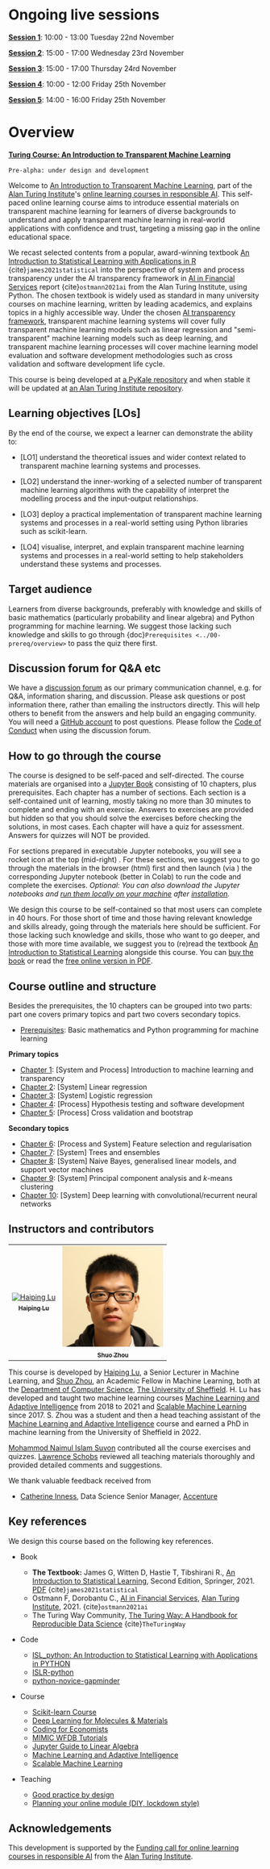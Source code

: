 # Ongoing live sessions

**[Session 1](https://meet.google.com/nfh-pyuj-fuh)**: 10:00 - 13:00 Tuesday 22nd November

**[Session 2](https://meet.google.com/wxt-jdsb-dyg)**: 15:00 - 17:00 Wednesday 23rd November

**[Session 3](https://meet.google.com/uzn-cyrg-wxp)**: 15:00 - 17:00 Thursday 24rd November

**[Session 4](https://meet.google.com/fpy-ozcv-rxz)**: 10:00 - 12:00 Friday 25th November

**[Session 5](https://meet.google.com/tyv-enpa-pgk)**: 14:00 - 16:00 Friday 25th November

# Overview

**[Turing Course: An Introduction to Transparent Machine Learning](https://github.com/alan-turing-institute/Intro-to-transparent-ML-course/)**

```{admonition} Version
Pre-alpha: under design and development
```

Welcome to [An Introduction to Transparent Machine Learning](https://github.com/alan-turing-institute/Intro-to-transparent-ML-course/), part of the [Alan Turing Institute](https://www.turing.ac.uk/)'s [online learning courses in responsible AI](https://www.turing.ac.uk/funding-call-online-learning-courses-responsible-ai). This self-paced online learning course aims to introduce essential materials on transparent machine learning for learners of diverse backgrounds to understand and apply transparent machine learning in real-world applications with confidence and trust, targeting a missing gap in the online educational space.

We recast selected contents from a popular, award-winning textbook [An Introduction to Statistical Learning with Applications in R](https://www.statlearning.com/) {cite}`james2021statistical` into the perspective of system and process transparency under the AI transparency framework in [AI in Financial Services](https://www.turing.ac.uk/sites/default/files/2021-06/ati_ai_in_financial_services_lores.pdf) report {cite}`ostmann2021ai` from the Alan Turing Institute, using Python. The chosen textbook is widely used as standard in many university courses on machine learning, written by leading academics, and explains topics in a highly accessible way. Under the chosen [AI transparency framework](https://www.turing.ac.uk/sites/default/files/2021-06/ati_ai_in_financial_services_lores.pdf), transparent machine learning systems will cover fully transparent machine learning models such as linear regression and "semi-transparent" machine learning models such as deep learning, and transparent machine learning processes will cover machine learning model evaluation and software development methodologies such as cross validation and software development life cycle.

This course is being developed at [a PyKale repository](https://github.com/pykale/transparentML) and when stable it will be updated at [an Alan Turing Institute repository](https://github.com/alan-turing-institute/Intro-to-transparent-ML-course/).

## Learning objectives [LOs]

By the end of the course, we expect a learner can demonstrate the ability to:

- [LO1] understand the theoretical issues and wider context related to transparent machine learning systems and processes.

- [LO2] understand the inner-working of a selected number of transparent machine learning algorithms with the capability of interpret the modelling process and the input-output relationships.

- [LO3] deploy a practical implementation of transparent machine learning systems and processes in a real-world setting using Python libraries such as scikit-learn.

- [LO4] visualise, interpret, and explain transparent machine learning systems and processes in a real-world setting to help stakeholders understand these systems and processes.

## Target audience

Learners from diverse backgrounds, preferably with knowledge and skills of basic mathematics (particularly probability and linear algebra) and Python programming for machine learning. We suggest those lacking such knowledge and skills to go through {doc}`Prerequisites <../00-prereq/overview>` to pass the quiz there first.

## Discussion forum for Q&A etc

We have a [discussion forum](https://github.com/pykale/transparentML/discussions) as our primary communication channel, e.g. for Q&A, information sharing, and discussion. Please ask questions or post information there, rather than emailing the instructors directly. This will help others to benefit from the answers and help build an engaging community. You will need a [GitHub account](https://github.com/join) to post questions. Please follow the [Code of Conduct](https://github.com/pykale/transparentML/blob/main/CODE_OF_CONDUCT.md) when using the discussion forum.

## How to go through the course

The course is designed to be self-paced and self-directed. The course materials are organised into a [Jupyter Book](https://jupyterbook.org/) consisting of 10 chapters, plus prerequisites. Each chapter has a number of sections. Each section is a self-contained unit of learning, mostly taking no more than 30 minutes to complete and ending with an exercise. Answers to exercises are provided but hidden so that you should solve the exercises before checking the solutions, in most cases. Each chapter will have a quiz for assessment. Answers for quizzes will NOT be provided.

For sections prepared in executable Jupyter notebooks, you will see a rocket icon <i class="fas fa-rocket"></i> at the top (mid-right) . For these sections, we suggest you to go through the materials in the browser (html) first and then launch (via <i class="fas fa-rocket"></i>) the corresponding Jupyter notebook (better in Colab) to run the code and complete the exercises. _Optional: You can also download the Jupyter notebooks and [run them locally on your machine](https://jupyter-notebook-beginner-guide.readthedocs.io/en/latest/execute.html) after [installation](https://jupyter-notebook-beginner-guide.readthedocs.io/en/latest/install.html)._

We design this course to be self-contained so that most users can complete in 40 hours. For those short of time and those having relevant knowledge and skills already, going through the materials here should be sufficient. For those lacking such knowledge and skills, those who want to go deeper, and those with more time available, we suggest you to (re)read the textbook [An Introduction to Statistical Learning](https://www.statlearning.com/) alongside this course. You can [buy the book](https://www.amazon.co.uk/Introduction-Statistical-Learning-Applications-Statistics/dp/1071614177) or read the [free online version in PDF](https://hastie.su.domains/ISLR2/ISLRv2_website.pdf).

## Course outline and structure

Besides the prerequisites, the 10 chapters can be grouped into two parts: part one covers primary topics and part two covers secondary topics.

- [Prerequisites](https://pykale.github.io/transparentML/00-prereq/overview.html): Basic mathematics and Python programming for machine learning

**Primary topics**

- [Chapter 1](https://pykale.github.io/transparentML/01-intro/overview.html): [System and Process] Introduction to machine learning and transparency
- [Chapter 2](https://pykale.github.io/transparentML/02-linear-reg/overview.html): [System] Linear regression
- [Chapter 3](https://pykale.github.io/transparentML/03-logistic-reg/overview.html): [System] Logistic regression
- [Chapter 4](https://pykale.github.io/transparentML/04-hypo-test-sw-dev/overview.html): [Process] Hypothesis testing and software development
- [Chapter 5](https://pykale.github.io/transparentML/05-cross-val-bootstrap/overview.html): [Process] Cross validation and bootstrap
<!-- and linear discriminant analysis -->

**Secondary topics**

- [Chapter 6](https://pykale.github.io/transparentML/06-ftr-select-regularise/overview.html): [Process and System] Feature selection and regularisation
- [Chapter 7](https://pykale.github.io/transparentML/07-trees-ensembles/overview.html): [System] Trees and ensembles
- [Chapter 8](https://pykale.github.io/transparentML/08-nb-glm-svm/overview.html): [System] Naive Bayes, generalised linear models, and support vector machines
- [Chapter 9](https://pykale.github.io/transparentML/09-pca-kmeans/overview.html): [System] Principal component analysis and $k$-means clustering
- [Chapter 10](https://pykale.github.io/transparentML/10-deep-cnn-rnn/overview.html): [System] Deep learning with convolutional/recurrent neural networks

## Instructors and contributors

<table>
  <tbody>
    <tr>
      <td align="center"><a href="https://haipinglu.github.io/"><img src="https://raw.githubusercontent.com/haipinglu/hugo-academic/main/content/authors/haiping-lu/avatar.png" width="200px;" alt="Haiping Lu"/><br /><sub><b>Haiping Lu</b></sub></a></td>
      <td align="center"><a href="https://shuo-zhou.github.io/"><img src="https://raw.githubusercontent.com/shuo-zhou/shuo-zhou.github.io/master/assets/img/profile.png" width="200px;" alt="Shuo Zhou"/><br /><sub><b>Shuo Zhou</b></sub></a></td>
    </tr>
  </tbody>
</table>

This course is developed by [Haiping Lu](https://haipinglu.github.io/), a Senior Lecturer in Machine Learning, and [Shuo Zhou](https://shuo-zhou.github.io/), an Academic Fellow in Machine Learning, both at the [Department of Computer Science](https://www.sheffield.ac.uk/dcs), [The University of Sheffield](https://www.sheffield.ac.uk/). H. Lu has developed and taught two machine learning courses [Machine Learning and Adaptive Intelligence](https://github.com/maalvarezl/MLAI) from 2018 to 2021 and [Scalable Machine Learning](https://github.com/haipinglu/ScalableML) since 2017. S. Zhou was a student and then a head teaching assistant of the [Machine Learning and Adaptive Intelligence](https://github.com/maalvarezl/MLAI) course and earned a PhD in machine learning from the University of Sheffield in 2022.

[Mohammod Naimul Islam Suvon](https://github.com/Mdnaimulislam) contributed all the course exercises and quizzes. [Lawrence Schobs](https://github.com/Schobs) reviewed all teaching materials thoroughly and provided detailed comments and suggestions.

We thank valuable feedback received from
- [Catherine Inness](https://www.linkedin.com/in/catherineinness/), Data Science Senior Manager, [Accenture](https://www.accenture.com/gb-en)
<!-- - [Lawrence Schobs](https://www.linkedin.com/in/lawrence-schobs-2497a619b), PhD Student, [University of Sheffield](https://www.sheffield.ac.uk/) -->

## Key references

We design this course based on the following key references.

- Book
  - **The Textbook:** James G, Witten D, Hastie T, Tibshirani R., [An Introduction to Statistical Learning](https://www.statlearning.com/), Second Edition,  Springer, 2021. [PDF](https://hastie.su.domains/ISLR2/ISLRv2_website.pdf) {cite}`james2021statistical`
  - Ostmann F, Dorobantu C., [AI in Financial Services](https://www.turing.ac.uk/sites/default/files/2021-06/ati_ai_in_financial_services_lores.pdf), [Alan Turing Institute](https://www.turing.ac.uk/), 2021. {cite}`ostmann2021ai`
  - The Turing Way Community, [The Turing Way: A Handbook for Reproducible Data Science](https://the-turing-way.netlify.app/) {cite}`TheTuringWay`
- Code
  - [ISL_python: An Introduction to Statistical Learning with Applications in PYTHON](https://github.com/qx0731/Sharing_ISL_python)
  - [ISLR-python](https://github.com/JWarmenhoven/ISLR-python)
  - [python-novice-gapminder](https://github.com/swcarpentry/python-novice-gapminder/tree/gh-pages/_episodes)
- Course
  - [Scikit-learn Course](https://inria.github.io/scikit-learn-mooc/index.html)
  - [Deep Learning for Molecules & Materials](https://dmol.pub/)
  - [Coding for Economists](https://aeturrell.github.io/coding-for-economists/)
  - [MIMIC WFDB Tutorials](https://wfdb.io/mimic_wfdb_tutorials/)
  - [Jupyter Guide to Linear Algebra](https://bvanderlei.github.io/jupyter-guide-to-linear-algebra/intro.html)
  - [Machine Learning and Adaptive Intelligence](https://github.com/maalvarezl/MLAI)
  - [Scalable Machine Learning](https://github.com/haipinglu/ScalableML)

- Teaching
  - [Good practice by design](https://onlinelearning.london.ac.uk/2020/06/08/good-practice-by-design/)
  - [Planning your online module (DIY, lockdown style)](https://onlinelearning.london.ac.uk/2020/05/24/planning-your-online-module-diy-lockdown-style/)

## Acknowledgements

This development is supported by the [Funding call for online learning courses in responsible AI](https://www.turing.ac.uk/funding-call-online-learning-courses-responsible-ai) from the [Alan Turing Institute](https://www.turing.ac.uk/).
